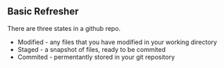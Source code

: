 ## Basic Refresher

There are three states in a github repo.

* Modified - any files that you have modified in your working directory
* Staged - a snapshot of files, ready to be commited
* Commited - permentantly stored in your git repository

